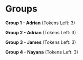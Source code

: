 # Groups

**Group 1 - Adrian** (Tokens Left: 3)

**Group 2 - Adrian** (Tokens Left: 3)

**Group 3 - James** (Tokens Left: 3)

**Group 4 - Nayana** (Tokens Left: 3)
